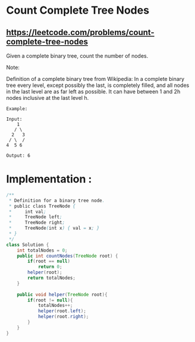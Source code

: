 # Count Complete Tree Nodes
## https://leetcode.com/problems/count-complete-tree-nodes

Given a complete binary tree, count the number of nodes.

Note:

Definition of a complete binary tree from Wikipedia:
In a complete binary tree every level, except possibly the last, is completely filled, and all nodes in the last level are as far left as possible. It can have between 1 and 2h nodes inclusive at the last level h.
```
Example:

Input: 
    1
   / \
  2   3
 / \  /
4  5 6

Output: 6
```

# Implementation :

```java
/**
 * Definition for a binary tree node.
 * public class TreeNode {
 *     int val;
 *     TreeNode left;
 *     TreeNode right;
 *     TreeNode(int x) { val = x; }
 * }
 */
class Solution {
    int totalNodes = 0;
    public int countNodes(TreeNode root) {
        if(root == null)
            return 0;
        helper(root);
        return totalNodes;
    }
    
    public void helper(TreeNode root){
        if(root != null){
            totalNodes++;
            helper(root.left);
            helper(root.right);
        }
    }
}
```
